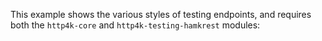 This example shows the various styles of testing endpoints, and requires both the `http4k-core` and `http4k-testing-hamkrest` modules:

<script src="http://gist-it.appspot.com/https://github.com/http4k/http4k/blob/master/src/docs/cookbook/server_as_a_function/example.kt"></script>
